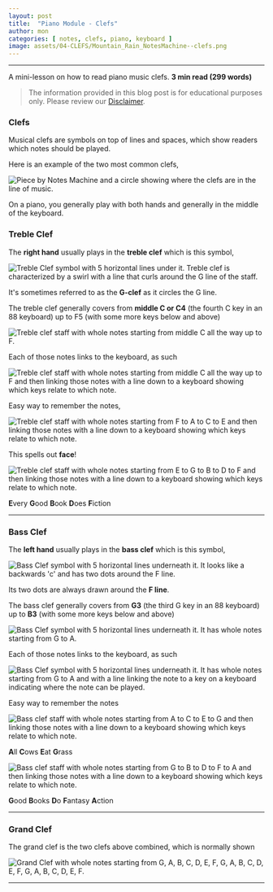 ```yaml
---
layout: post
title:  "Piano Module - Clefs"
author: mon
categories: [ notes, clefs, piano, keyboard ]
image: assets/04-CLEFS/Mountain_Rain_NotesMachine--clefs.png
---
```

---

A mini-lesson on how to read piano music clefs. **3 min read (299 words)**

> The information provided in this blog post is for educational purposes only. Please review our [Disclaimer](/legal#disclaimer).

### Clefs

Musical clefs are symbols on top of lines and spaces, which show readers which notes should be played.

Here is an example of the two most common clefs,

![Piece by Notes Machine and a circle showing where the clefs are in the line of music.](https://m-piechatzek.github.io/notesmachinezzzz/assets/04-CLEFS/Mountain_Rain_NotesMachine--clefs.png)

On a piano, you generally play with both hands and generally in the middle of the keyboard. 

### Treble Clef

The **right hand** usually plays in the **treble clef** which is this symbol,

![Treble Clef symbol with 5 horizontal lines under it. Treble clef is characterized by a swirl with a line that curls around the G line of the staff.](https://m-piechatzek.github.io/notesmachinezzzz/assets/04-CLEFS/treble-clef.png "Treble clef symbol")

It's sometimes referred to as the **G-clef** as it circles the G line. 

The treble clef generally covers from **middle C or C4** (the fourth C key in an 88 keyboard) up to F5 (with some more keys below and above)

![Treble clef staff with whole notes starting from middle C all the way up to F.](https://m-piechatzek.github.io/notesmachinezzzz/assets/04-CLEFS/treble-clef-scale.png "Some treble clef notes")

Each of those notes links to the keyboard, as such

![Treble clef staff with whole notes starting from middle C all the way up to F and then linking those notes with a line down to a keyboard showing which keys relate to which note.](https://m-piechatzek.github.io/notesmachinezzzz/assets/04-CLEFS/treble-clef-scale-keyboard.png "Treble clef notes to Keyboard")

Easy way to remember the notes, 

![Treble clef staff with whole notes starting from F to A to C to E and then linking those notes with a line down to a keyboard showing which keys relate to which note.](https://m-piechatzek.github.io/notesmachinezzzz/assets/04-CLEFS/treble-clef-scale-keyboard-FACE.png "Treble clef notes to Keyboard spelling FACE")

This spells out **face**!

![Treble clef staff with whole notes starting from E to G to B to D to F and then linking those notes with a line down to a keyboard showing which keys relate to which note.](https://m-piechatzek.github.io/notesmachinezzzz/assets/04-CLEFS/treble-clef-scale-keyboard-EGBDF.png "Treble clef notes to Keyboard spelling EGBDF")

**E**very **G**ood **B**ook **D**oes **F**iction

---

### Bass Clef

The **left hand** usually plays in the **bass clef** which is this symbol,

![Bass Clef symbol with 5 horizontal lines underneath it. It looks like a backwards 'c' and has two dots around the F line.](https://m-piechatzek.github.io/notesmachinezzzz/assets/04-CLEFS/bass-clef.png "Bass Clef symbol")

Its two dots are always drawn around the **F line**.

The bass clef generally covers from **G3** (the third G key in an 88 keyboard) up to **B3** (with some more keys below and above)

![Bass Clef symbol with 5 horizontal lines underneath it. It has whole notes starting from G to A.](https://m-piechatzek.github.io/notesmachinezzzz/assets/04-CLEFS/bass-clef-scale-keyboard--notes.png "Bass notes")

Each of those notes links to the keyboard, as such

![Bass Clef symbol with 5 horizontal lines underneath it. It has whole notes starting from G to A and with a line linking the note to a key on a keyboard indicating where the note can be played.](https://m-piechatzek.github.io/notesmachinezzzz/assets/04-CLEFS/bass-clef-scale-keyboard.png "Bass clef to keyboard")

Easy way to remember the notes

![Bass clef staff with whole notes starting from A to C to E to G and then linking those notes with a line down to a keyboard showing which keys relate to which note.](https://m-piechatzek.github.io/notesmachinezzzz/assets/04-CLEFS/bass-clef-scale-keyboard--ACEG.png "Bass Notes spelling out ACEG")

**A**ll **C**ows **E**at **G**rass

![Bass clef staff with whole notes starting from G to B to D to F to A and then linking those notes with a line down to a keyboard showing which keys relate to which note.](https://m-piechatzek.github.io/notesmachinezzzz/assets/04-CLEFS/bass-clef-scale-keyboard--GBDFA.png "Bass Notes spelling out GBDFA")

**G**ood **B**ooks **D**o **F**antasy **A**ction

---

### Grand Clef

The grand clef is the two clefs above combined, which is normally shown 

![Grand Clef with whole notes starting from G, A, B, C, D, E, F, G, A, B, C, D, E, F, G, A, B, C, D, E, F.](https://m-piechatzek.github.io/notesmachinezzzz/assets/04-CLEFS/trable-bass-clef-scale.png "Grand Clef with notes")

---
